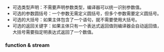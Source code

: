 * 可选类型声明：不需要声明参数类型，编译器可以统一识别参数值。
* 可选的参数圆括号：一个参数无需定义圆括号，但多个参数需要定义圆括号。
* 可选的大括号：如果主体包含了一个语句，就不需要使用大括号。
* 可选的返回关键字：如果主体只有一个表达式返回值则编译器会自动返回值，大括号需要指定明表达式返回了一个数值。

### function & stream
